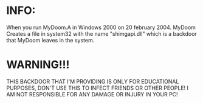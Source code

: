 # INFO:
When you run MyDoom.A in Windows 2000 on 20 february 2004. MyDoom Creates a file in system32 with the name "shimgapi.dll" which is a backdoor that MyDoom leaves in the system.
# WARNING!!!
THIS BACKDOOR THAT I'M PROVIDING IS ONLY FOR EDUCATIONAL PURPOSES, DON'T USE THIS TO INFECT FRIENDS OR OTHER PEOPLE! I AM NOT RESPONSIBLE FOR ANY DAMAGE OR INJURY IN YOUR PC! 
